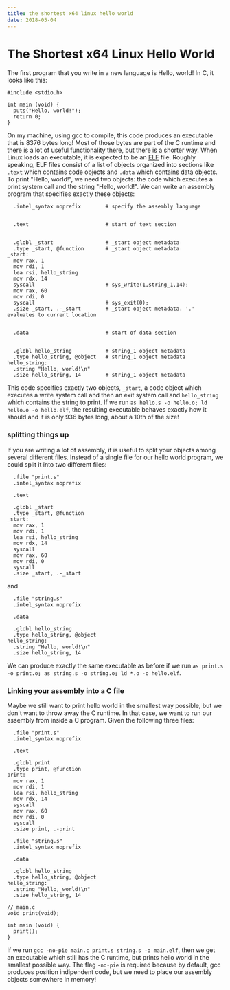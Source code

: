 ```yaml
---
title: the shortest x64 linux hello world
date: 2018-05-04
---
```


# The Shortest x64 Linux Hello World

The first program that you write in a new language is Hello, world! In C, it looks like this:
```{.c}
#include <stdio.h>

int main (void) {
  puts("Hello, world!");
  return 0;
}
```
On my machine, using gcc to compile, this code produces an executable that is 8376 bytes long! Most of those bytes are part of the C runtime and there is a lot of useful functionality there, but there is a shorter way. When Linux loads an executable, it is expected to be an [ELF](https://en.wikipedia.org/wiki/Executable_and_Linkable_Format) file. Roughly speaking, ELF files consist of a list of objects organized into sections like `.text` which contains code objects and `.data` which contains data objects. To print \"Hello, world!\", we need two objects: the code which executes a print system call and the string \"Hello, world!\". We can write an assembly program that specifies exactly these objects:
```{.asm}
  .intel_syntax noprefix        # specify the assembly language


  .text                         # start of text section


  .globl _start                 # _start object metadata
  .type _start, @function       # _start object metadata
_start:
  mov rax, 1
  mov rdi, 1
  lea rsi, hello_string
  mov rdx, 14
  syscall                       # sys_write(1,string_1,14);
  mov rax, 60
  mov rdi, 0
  syscall                       # sys_exit(0);
  .size _start, .-_start        # _start object metadata. '.' evaluates to current location


  .data                         # start of data section


  .globl hello_string           # string_1 object metadata
  .type hello_string, @object   # string_1 object metadata
hello_string:
  .string "Hello, world!\n"
  .size hello_string, 14        # string_1 object metadata
```
This code specifies exactly two objects, `_start`, a code object which executes a write system call and then an exit system call and `hello_string` which contains the string to print. If we run `as hello.s -o hello.o; ld hello.o -o hello.elf`, the resulting executable behaves exactly how it should and it is only 936 bytes long, about a 10th of the size! 

### splitting things up
If you are writing a lot of assembly, it is useful to split your objects among several different files. Instead of a single file for our hello world program, we could split it into two different files:
```{.asm}
  .file "print.s"
  .intel_syntax noprefix

  .text

  .globl _start
  .type _start, @function
_start:
  mov rax, 1
  mov rdi, 1
  lea rsi, hello_string
  mov rdx, 14
  syscall
  mov rax, 60
  mov rdi, 0
  syscall
  .size _start, .-_start
```
and
```{.asm}
  .file "string.s"
  .intel_syntax noprefix

  .data

  .globl hello_string
  .type hello_string, @object
hello_string:
  .string "Hello, world!\n"
  .size hello_string, 14
```
We can produce exactly the same executable as before if we run `as print.s -o print.o; as string.s -o string.o; ld *.o -o hello.elf`. 

### Linking your assembly into a C file

Maybe we still want to print hello world in the smallest way possible, but we don\'t want to throw away the C runtime. In that case, we want to run our assembly from inside a C program. Given the following three files:
```{.asm}
  .file "print.s"
  .intel_syntax noprefix

  .text

  .globl print
  .type print, @function
print:
  mov rax, 1
  mov rdi, 1
  lea rsi, hello_string
  mov rdx, 14
  syscall
  mov rax, 60
  mov rdi, 0
  syscall
  .size print, .-print

```
```{.asm}
  .file "string.s"
  .intel_syntax noprefix

  .data

  .globl hello_string
  .type hello_string, @object
hello_string:
  .string "Hello, world!\n"
  .size hello_string, 14
```
```{.c}
// main.c
void print(void);

int main (void) {
  print();
}
```
If we run `gcc -no-pie main.c print.s string.s -o main.elf`, then we get an executable which still has the C runtime, but prints hello world in the smallest possible way. The flag `-no-pie` is required because by default, gcc produces position indipendent code, but we need to place our assembly objects somewhere in memory!
